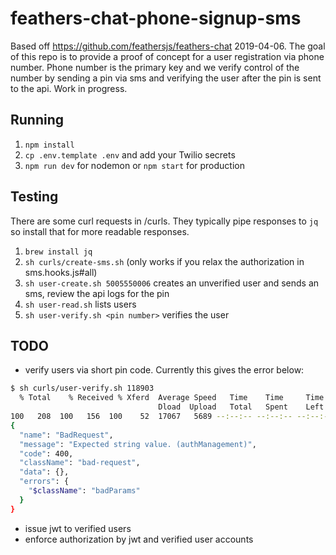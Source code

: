 # feathers-chat-phone-signup-sms

Based off https://github.com/feathersjs/feathers-chat 2019-04-06.
The goal of this repo is to provide a proof of concept for a user registration
via phone number. Phone number is the primary key and we verify control of the
number by sending a pin via sms and verifying the user after the pin is sent to
the api. Work in progress.

## Running

1. `npm install`
1. `cp .env.template .env` and add your Twilio secrets
1. `npm run dev` for nodemon or `npm start` for production

## Testing

There are some curl requests in /curls. They typically pipe responses to `jq` so
install that for more readable responses.

1. `brew install jq`
1. `sh curls/create-sms.sh` (only works if you relax the authorization in sms.hooks.js#all)
1. `sh user-create.sh 5005550006` creates an unverified user and sends an sms, review the api logs for the pin
1. `sh user-read.sh` lists users
1. `sh user-verify.sh <pin number>` verifies the user

## TODO

* verify users via short pin code. Currently this gives the error below:
```sh
$ sh curls/user-verify.sh 118903
  % Total    % Received % Xferd  Average Speed   Time    Time     Time  Current
                                 Dload  Upload   Total   Spent    Left  Speed
100   208  100   156  100    52  17067   5689 --:--:-- --:--:-- --:--:-- 17333
{
  "name": "BadRequest",
  "message": "Expected string value. (authManagement)",
  "code": 400,
  "className": "bad-request",
  "data": {},
  "errors": {
    "$className": "badParams"
  }
}
```

* issue jwt to verified users
* enforce authorization by jwt and verified user accounts

